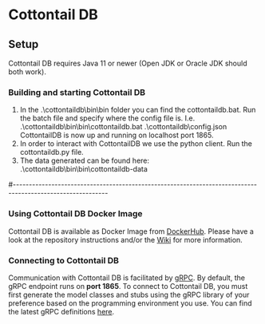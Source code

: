 # Cottontail DB

## Setup
Cottontail DB requires Java 11 or newer (Open JDK or Oracle JDK should both work).

### Building and starting Cottontail DB
1. In the .\cottontaildb\bin\bin folder you can find the cottontaildb.bat. Run the batch file and specify where the config file is. I.e. .\cottontaildb\bin\bin\cottontaildb.bat  .\cottontaildb\config.json
CottontailDB is now up and running on localhost port 1865.
2. In order to interact with CottontailDB we use the python client. Run the cottontaildb.py file.
3. The data generated can be found here: .\cottontaildb\bin\bin\cottontaildb-data

#-----------------------------------------------------------------------------------------------------------
### Using Cottontail DB Docker Image

Cottontail DB is available as Docker Image from [DockerHub](https://hub.docker.com/r/vitrivr/cottontaildb). Please have a look at the repository instructions and/or the [Wiki](https://github.com/vitrivr/cottontaildb/wiki/Setup) for more information.

### Connecting to Cottontail DB

Communication with Cottontail DB is facilitated by [gRPC](https://grpc.io/). By default, the gRPC endpoint runs on **port 1865**. To connect to Cottontail DB, you must first generate the model classes and stubs using the gRPC library of your
preference based on the programming environment you use. You can find the latest gRPC definitions [here](https://github.com/vitrivr/cottontaildb-proto).